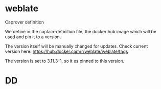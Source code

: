 # weblate

Caprover definition

We define in the captain-definition file, the docker hub image which will be used and pin it to a version.

The version itself will be manually changed for updates.
Check current version here:
https://hub.docker.com/r/weblate/weblate/tags

The version is set to 3.11.3-1, so it es pinned to this version.

# DD

